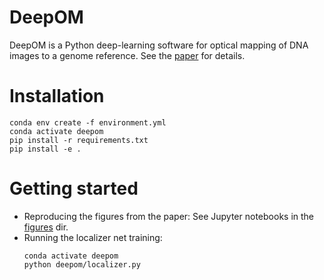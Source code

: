 # DeepOM

DeepOM is a Python deep-learning software for optical mapping of DNA images to a genome reference.
See the [paper](https://www.biorxiv.org/content/10.1101/2022.11.04.512597v1) for details.

# Installation

```shell
conda env create -f environment.yml
conda activate deepom
pip install -r requirements.txt
pip install -e .
```

# Getting started

-   Reproducing the figures from the paper: See Jupyter notebooks in the [figures](figures/) dir.
-   Running the localizer net training:
    ```shell
    conda activate deepom
    python deepom/localizer.py
    ```
